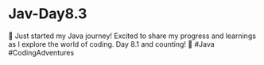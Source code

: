 # Jav-Day8.3
🚀 Just started my Java journey! Excited to share my progress and learnings as I explore the world of coding. Day 8.1 and counting! 🌟 #Java #CodingAdventures
